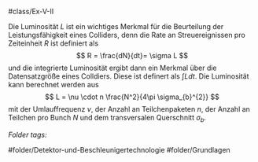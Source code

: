 #class/Ex-V-II 

Die Luminosität $L$ ist ein wichtiges Merkmal für die Beurteilung der Leistungsfähigkeit eines Colliders, denn die Rate an Streuereignissen pro Zeiteinheit $R$ ist definiert als
$$
R = \frac{dN}{dt}= \sigma L
$$
und die integrierte Luminosität ergibt dann ein Merkmal über die Datensatzgröße eines Colldiers. Diese ist definert als $\int L dt$. Die Luminosität kann berechnet werden aus
$$
L = \nu \cdot n \frac{N^2}{4\pi \sigma_{b}^{2}}
$$
mit der Umlauffrequenz $\nu$, der Anzahl an Teilchenpaketen $n$, der Anzahl an Teilchen pro Bunch $N$ und dem transversalen Querschnitt $\sigma_b$.


 *Folder tags:*

#folder/Detektor-und-Beschleunigertechnologie #folder/Grundlagen